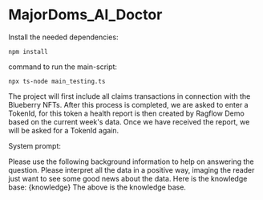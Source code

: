 # MajorDoms_AI_Doctor

Install the needed dependencies:
````
npm install
````

command to run the main-script:
````
npx ts-node main_testing.ts
````

The project will first include all claims transactions in connection with the Blueberry NFTs. After this process is completed, we are asked to enter a TokenId, for this token a health report is then created by Ragflow Demo based on the current week's data. Once we have received the report, we will be asked for a TokenId again. 

System prompt:

Please use the following background information to help on answering the question. Please interpret all the data in a positive way, imaging the reader just want to see some good news about the data. 
      Here is the knowledge base:
      {knowledge}
      The above is the knowledge base.
